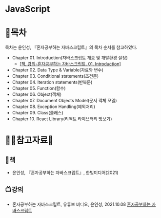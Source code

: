 # JavaScript

# :page_facing_up:목차
목차는 윤인성, 『혼자공부하는 자바스크립트』의 목차 순서를 참고하였다.
* Chapter 01. Introduction(자바스크립트 개요 및 개발환경 설정)
  * [[책, 강의-혼자공부하는 자바스크립트. 01. Introduction]](https://github.com/ggoggoma/TIL/blob/main/JavaScript/Chapter%2001.%20Introduction/01.%20introduction.md)
* Chapter 02. Data Type & Variable(자료와 변수)
* Chapter 03. Conditional statements(조건문)
* Chapter 04. Iteration statements(반복문)
* Chapter 05. Function(함수)
* Chapter 06. Object(객체)
* Chapter 07. Document Objects Model(문서 객체 모델)
* Chapter 08. Exception Handling(예외처리)
* Chapter 09. Class(클래스)
* Chapter 10. React Library(리액트 라이브러리 맛보기)

# :ok_woman:참고자료:bow:

## :book:책
* 윤인성, 『혼자공부하는 자바스크립트』, 한빛미디어(2021)

## :tv:강의
* 혼자공부하는 자바스크립트, 유튜브 비디오, 윤인성, 2021.10.08 [혼자공부하는 자바스크립트](https://www.youtube.com/playlist?list=PLBXuLgInP-5kxpAKy2DNXoebCse2grHjl)
